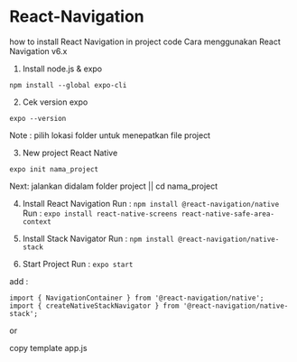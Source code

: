 # React-Navigation
how to install React Navigation in project code
Cara menggunakan React Navigation v6.x

1. Install node.js & expo
```
npm install --global expo-cli
```
2. Cek version expo
```
expo --version
```
Note : pilih lokasi folder untuk menepatkan file project

3. New project React Native
```
expo init nama_project
```
Next: jalankan didalam folder project || cd nama_project 

4. Install React Navigation
Run : ```npm install @react-navigation/native```
Run : ```expo install react-native-screens react-native-safe-area-context```

5. Install Stack Navigator
Run : ```npm install @react-navigation/native-stack```

6. Start Project
Run : ```expo start```

add :
```
import { NavigationContainer } from '@react-navigation/native';
import { createNativeStackNavigator } from '@react-navigation/native-stack';
```
or 

copy template app.js
